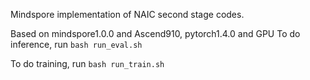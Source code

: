 Mindspore implementation of NAIC second stage codes.

Based on mindspore1.0.0 and Ascend910, pytorch1.4.0 and GPU
To do inference, run
`bash run_eval.sh`

To do training, run
`bash run_train.sh`
